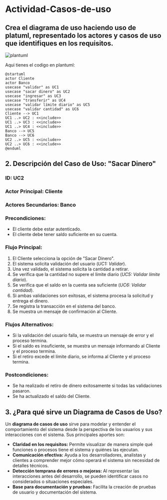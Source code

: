 # Actividad-Casos-de-uso

## Crea el diagrama de uso haciendo uso de platuml, representado los actores y casos de uso que identifiques en los requisitos.

![plantuml](https://github.com/user-attachments/assets/268e08ac-9b8c-47b5-98a8-5a93ad288b6d)

Aqui tienes el codigo en plantuml:
```plantuml
@startuml
actor Cliente
actor Banco
usecase "validar" as UC1
usecase "sacar dinero" as UC2
usecase "ingresar" as UC3
usecase "transferir" as UC4
usecase "validar límite diario" as UC5
usecase "validar cantidad" as UC6
Cliente --> UC1
UC1 ..> UC2 : <<include>>
UC1 ..> UC3 : <<include>>
UC1 ..> UC4 : <<include>>
Banco --> UC5
Banco --> UC6
UC2 ..> UC5 : <<include>>
UC2 ..> UC6 : <<include>>
@enduml
```

## 2. Descripción del Caso de Uso: "Sacar Dinero"

### **ID:** UC2  
### **Actor Principal:** Cliente  
### **Actores Secundarios:** Banco  

### **Precondiciones:**
- El cliente debe estar autenticado.
- El cliente debe tener saldo suficiente en su cuenta.

### **Flujo Principal:**
1. El Cliente selecciona la opción de "Sacar Dinero".
2. El sistema solicita validación del usuario (*UC1: Validar*).
3. Una vez validado, el sistema solicita la cantidad a retirar.
4. Se verifica que la cantidad no supere el límite diario (*UC5: Validar límite diario*).
5. Se verifica que el saldo en la cuenta sea suficiente (*UC6: Validar cantidad*).
6. Si ambas validaciones son exitosas, el sistema procesa la solicitud y entrega el dinero.
7. Se registra la transacción en el sistema del banco.
8. Se muestra un mensaje de confirmación al Cliente.

### **Flujos Alternativos:**
- Si la validación del usuario falla, se muestra un mensaje de error y el proceso termina.
- Si el saldo es insuficiente, se muestra un mensaje informando al Cliente y el proceso termina.
- Si el retiro excede el límite diario, se informa al Cliente y el proceso termina.

### **Postcondiciones:**
- Se ha realizado el retiro de dinero exitosamente si todas las validaciones pasaron.
- Se ha actualizado el saldo del Cliente.

## 3. ¿Para qué sirve un Diagrama de Casos de Uso?

Un **diagrama de casos de uso** sirve para modelar y entender el comportamiento del sistema desde la perspectiva de los usuarios y sus interacciones con el sistema. Sus principales aportes son:

- **Claridad en los requisitos:** Permite visualizar de manera simple qué funciones o procesos tiene el sistema y quiénes las ejecutan.
- **Comunicación efectiva:** Ayuda a los desarrolladores, analistas y clientes a comprender mejor cómo operará el sistema sin necesidad de detalles técnicos.
- **Detección temprana de errores o mejoras:** Al representar las interacciones antes del desarrollo, se pueden identificar casos no considerados o situaciones especiales.
- **Base para documentación y pruebas:** Facilita la creación de pruebas de usuario y documentación del sistema.



